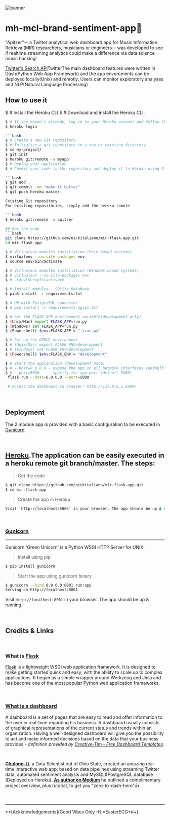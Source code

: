 ![banner](https://github.com/nickitaliano/mcl-mh-brand-sentiment-analysis-app/banner.png)

# mh-mcl-brand-sentiment-app🎹
"Apitzer"-- a Twitter analytical web dashboard app for Music Information Retrieval(MIR) researchers, musicians or engineers-- was developed to see if realtime streaming analytics could make a difference via data science music hacking!

[Twitter's Search API](https://en.wikipedia.org/wiki/Dashboard_(business))TwitterThe main dashboard features were written in Dash(Python Web App Framework) and the app envoroments can be deployed locally(Unix) and remotly. Users can monitor exploratory analyses and NLP(Natural Language Processing)

## How to use it
$ # Install the Heroku CLI
$ # Download and install the Heroku CLI.

```bash
$ # If you haven't already, log in to your Heroku account and follow the prompts to create a new SSH public key.
$ heroku login

```bash
$ # Create a new Git repository
$ # Initialize a git repository in a new or existing directory
$ cd my-project/
$ git init
$ heroku git:remote -a myapp
$ # Deploy your application
$ # Commit your code to the repository and deploy it to Heroku using Git.

```bash
$ git add .
$ git commit -am "make it better"
$ git push heroku master

Existing Git repository
For existing repositories, simply add the heroku remote

```bash
$ heroku git:remote -a apitzer

## Get the code
```bash
git clone https://github.com/nickitaliano/mir-flask-app.git
cd mir-flask-app
```

```bash
$ # Virtualenv modules installation (Unix based systems)
$ virtualenv --no-site-packages env
$ source env/bin/activate
```

```bash
$ # Virtualenv modules installation (Windows based systems)
$ # virtualenv --no-site-packages env
$ # .\env\Scripts\activate
```
```bash
$ # Install modules - SQLite Database
$ pip3 install -r requirements.txt
```

```bash
$ # OR with PostgreSQL connector
$ # pip install -r requirements-pgsql.txt
```

```bash
$ # Set the FLASK_APP environment variable(development only)
$ (Unix/Mac) export FLASK_APP=run.py
$ (Windows) set FLASK_APP=run.py
$ (Powershell) $env:FLASK_APP = ".\run.py"
```
```bash
$ # Set up the DEBUG environment
$ # (Unix/Mac) export FLASK_ENV=development
$ # (Windows) set FLASK_ENV=development
$ (Powershell) $env:FLASK_ENV = "development"
```

```bash
$ # Start the application (development mode)
$ # --host=0.0.0.0 - expose the app on all network interfaces (default 127.0.0.1)
$ # --port=5000    - specify the app port (default 5000)  
 flask run --host=0.0.0.0 --port=5000
```

```bash
 # Access the dashboard in browser: http://127.0.0.1:5000/
```

<br/>

## Deployment

The 2 module app is provided with a basic configuration to be executed in [Gunicorn](https://gunicorn.org/).

<br/>

## [Heroku](https:/heroku.com).The application can be easily executed in a heroku remote git branch/master. The steps:

> Get the code

```bash
$ git clone https://github.com/nickitaliano/mir-flask-app.git
$ cd mir-flask-app
```

> Create the app in Heroku

```bash
Visit `http://localhost:5005` in your browser. The app should be up & running. 
```

<br/>

### [Gunicorn](https://gunicorn.org/)
---

Gunicorn 'Green Unicorn' is a Python WSGI HTTP Server for UNIX.

> Install using pip

```bash
$ pip install gunicorn
```
> Start the app using gunicorn binary

```bash
$ gunicorn --bind 0.0.0.0:8001 run:app
Serving on http://localhost:8001
```

Visit `http://localhost:8001` in your browser. The app should be up & running.

<br/>

## Credits & Links

<br/>

### What is [Flask](https://www.palletsprojects.com/p/flask/)

[Flask](https://www.palletsprojects.com/p/flask/) is a lightweight WSGI web application framework. It is designed to make getting started quick and easy, with the ability to scale up to complex applications. It began as a simple wrapper around Werkzeug and Jinja and has become one of the most popular Python web application frameworks.

<br/>

### [What is a dashboard](https://en.wikipedia.org/wiki/Dashboard_(business))

A dashboard is a set of pages that are easy to read and offer information to the user in real-time regarding his business. A dashboard usually consists of graphical representations of the current status and trends within an organization. Having a well-designed dashboard will give you the possibility to act and make informed decisions based on the data that your business provides - *definition provided by [Creative-Tim - Free Dashboard Templates](https://www.creative-tim.com/blog/web-design/free-dashboard-templates/?ref=appseed)*.

<br/>

**[Chulong-Li](https://github.com/Chulong-Li/Real-time-Sentiment-Tracking-on-Twitter-for-Brand-Improvement-and-Trend-Recognition)**, a Data Scientist out of Ohio State, created an amazing real-time interactive web app; based on data pipelines using streaming Twitter data, automated sentiment analysis and MySQL&PostgreSQL database (Deployed on Heroku). **[As author on Medium](https://medium.com/@ChulongLi)** he outlined a complimentary project overview, plus tutorial, to get you "zero-to-dash-hero"👍

<br/>

---
**[Ackknowledgements](Good Vibes Only -NI=EasterEGG+#+).
